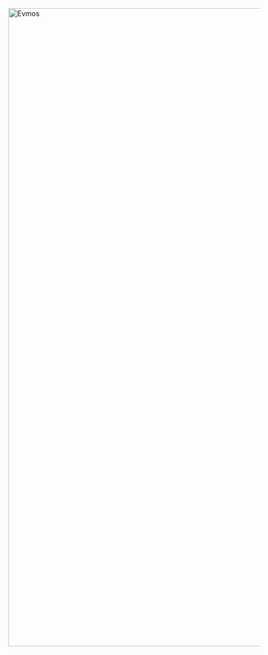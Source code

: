 <img width="1280" alt="Evmos" src="https://user-images.githubusercontent.com/86729290/191208084-f75dc1fe-236a-40fc-a12a-2c843bbae5b7.png">


